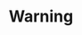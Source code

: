 ---
title: "Warning"
description: "Do not enter"
#logo: "https://upload.wikimedia.org/wikipedia/commons/0/06/Caution_icon_-_Noun_Project_9556_white.svg"
url: "warning"
---